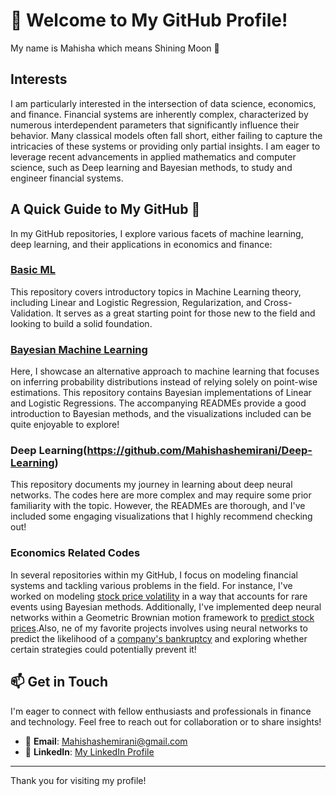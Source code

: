 # 👋 Welcome to My GitHub Profile!
My name is Mahisha which means Shining Moon 🌙

## Interests
I am particularly interested in the intersection of data science, economics, and finance. Financial systems are inherently complex, characterized by numerous interdependent parameters that significantly influence their behavior. Many classical models often fall short, either failing to capture the intricacies of these systems or providing only partial insights. I am eager to leverage recent advancements in applied mathematics and computer science, such as Deep learning and Bayesian methods, to study and engineer financial systems.

## A Quick Guide to My GitHub 🚀

In my GitHub repositories, I explore various facets of machine learning, deep learning, and their applications in economics and finance:

### [Basic ML](https://github.com/Mahishashemirani/Basic-ML)
This repository covers introductory topics in Machine Learning theory, including Linear and Logistic Regression, Regularization, and Cross-Validation. It serves as a great starting point for those new to the field and looking to build a solid foundation.

### [Bayesian Machine Learning](https://github.com/Mahishashemirani/Bayesian-Machine-Learning)
Here, I showcase an alternative approach to machine learning that focuses on inferring probability distributions instead of relying solely on point-wise estimations. This repository contains Bayesian implementations of Linear and Logistic Regressions. The accompanying READMEs provide a good introduction to Bayesian methods, and the visualizations included can be quite enjoyable to explore!

### Deep Learning(https://github.com/Mahishashemirani/Deep-Learning)
This repository documents my journey in learning about deep neural networks. The codes here are more complex and may require some prior familiarity with the topic. However, the READMEs are thorough, and I've included some engaging visualizations that I highly recommend checking out!

### Economics Related Codes
In several repositories within my GitHub, I focus on modeling financial systems and tackling various problems in the field. For instance, I've worked on modeling [stock price volatility](https://github.com/Mahishashemirani/Volatility-Analysis-using-Alpha-Stable-Distribution) in a way that accounts for rare events using Bayesian methods. Additionally, I've implemented deep neural networks within a Geometric Brownian motion framework to [predict stock prices](https://github.com/Mahishashemirani/Stock-Market-Prediction-using-Deep-Geometric-Brownian-Motion).Also, ne of my favorite projects involves using neural networks to predict the likelihood of a [company's bankruptcy](https://github.com/Mahishashemirani/Strategy-Analysis-to-Avoid-Bankruptcy-using-Neural-ODEs) and exploring whether certain strategies could potentially prevent it!


## 📫 Get in Touch

I'm eager to connect with fellow enthusiasts and professionals in finance and technology. Feel free to reach out for collaboration or to share insights!

- 📧 **Email**: Mahishashemirani@gmail.com
- 💼 **LinkedIn**: [My LinkedIn Profile](https://www.linkedin.com/in/Mahisha-shemirani)

---

Thank you for visiting my profile!
